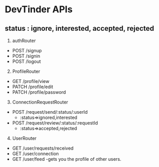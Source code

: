 # DevTinder APIs

## status : ignore, interested, accepted, rejected


1. authRouter 
- POST /signup
- POST /signin
- POST /logout

2. ProfileRouter
- GET /profile/view
- PATCH /profile/edit
- PATCH /profile/password

3. ConnectionRequestRouter
- POST /request/send/:status/:userId
    - :status=>ignored,interested
- POST /request/review/:status/:requestId
    - :status=>accepted,rejected

4. UserRouter
- GET /user/requests/received
- GET /user/connection
- GET /user/feed  -gets you the profile of other users.



